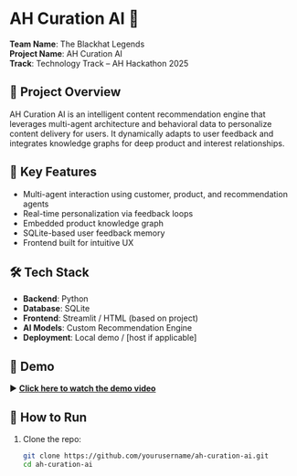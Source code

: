 # AH Curation AI 🎯

**Team Name**: The Blackhat Legends  
**Project Name**: AH Curation AI  
**Track**: Technology Track – AH Hackathon 2025

## 🚀 Project Overview

AH Curation AI is an intelligent content recommendation engine that leverages multi-agent architecture and behavioral data to personalize content delivery for users. It dynamically adapts to user feedback and integrates knowledge graphs for deep product and interest relationships.

## 🧠 Key Features

- Multi-agent interaction using customer, product, and recommendation agents
- Real-time personalization via feedback loops
- Embedded product knowledge graph
- SQLite-based user feedback memory
- Frontend built for intuitive UX

## 🛠️ Tech Stack

- **Backend**: Python
- **Database**: SQLite
- **Frontend**: Streamlit / HTML (based on project)
- **AI Models**: Custom Recommendation Engine
- **Deployment**: Local demo / [host if applicable]

## 🧪 Demo

▶️ **[Click here to watch the demo video](https://drive.google.com/file/d/1p0ArTlITrGhsv29GFOPTMzeGg7qadO7a/view?usp=drive_link)**

## 📁 How to Run

1. Clone the repo:
   ```bash
   git clone https://github.com/yourusername/ah-curation-ai.git
   cd ah-curation-ai

